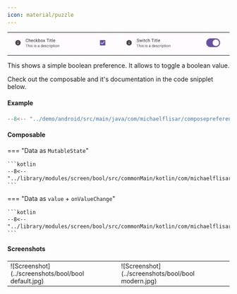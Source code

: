 ```yaml
---
icon: material/puzzle
---
```


|                                                  |                                                  |
|--------------------------------------------------|--------------------------------------------------|
| ![Screenshot](../screenshots/previews/bool1.jpg) | ![Screenshot](../screenshots/previews/bool2.jpg) |

This shows a simple boolean preference. It allows to toggle a boolean value.

Check out the composable and it's documentation in the code snipplet below.

#### Example

```kotlin
--8<-- "../demo/android/src/main/java/com/michaelflisar/composepreferences/demo/demos/PrefScreenDemo.kt:demo-bool"
```

#### Composable

=== "Data as `MutableState`"

    ```kotlin
    --8<-- "../library/modules/screen/bool/src/commonMain/kotlin/com/michaelflisar/composepreferences/screen/bool/PreferenceBool.kt:constructor"
    ```

=== "Data as `value` + `onValueChange`"

    ```kotlin
    --8<-- "../library/modules/screen/bool/src/commonMain/kotlin/com/michaelflisar/composepreferences/screen/bool/PreferenceBool.kt:constructor2"
    ```

#### Screenshots

|                                                     |                                                    |
|-----------------------------------------------------|----------------------------------------------------|
| ![Screenshot](../screenshots/bool/bool default.jpg) | ![Screenshot](../screenshots/bool/bool modern.jpg) |